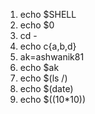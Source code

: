 1. echo $SHELL
2. echo $0
3. cd -
4. echo c{a,b,d}
5. ak=ashwanik81
6. echo $ak
7. echo $(ls /)
8. echo $(date)
9. echo $((10*10))
